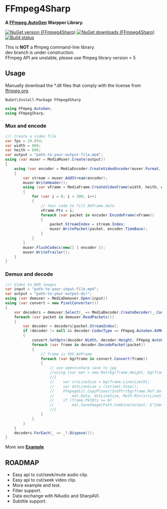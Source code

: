 FFmpeg4Sharp
=====================
**A [FFmpeg.AutoGen](https://github.com/Ruslan-B/FFmpeg.AutoGen) Warpper Library.**     

[![NuGet version (FFmpeg4Sharp)](https://img.shields.io/nuget/v/FFmpeg4Sharp.svg)](https://www.nuget.org/packages/FFmpeg4Sharp/)
[![NuGet downloads (FFmpeg4Sharp)](https://img.shields.io/nuget/dt/FFmpeg4Sharp.svg)](https://www.nuget.org/packages/FFmpeg4Sharp/)
[![Build status](https://ci.appveyor.com/api/projects/status/rrsd6t3pn1gqurbt?svg=true)](https://ci.appveyor.com/project/IOL0ol1/emguffmpeg-hhiy2)    

This is **NOT** a ffmpeg command-line library.    
dev branch is under construction.    
FFmpeg API are unstable, please use ffmpeg library version > 5 


## Usage
Manually download the *.dll files that comply with the license from [ffmpeg.org](http://www.ffmpeg.org/download.html).    
```
NuGet\Install-Package FFmpeg4Sharp
```
```csharp
using FFmpeg.AutoGen;
using FFmpegSharp;
```
### Mux and encode
```csharp
/// Create a video file
var fps = 29.97d;
var width = 800;
var heith = 600;
var output = "path-to-your-output-file.mp4";
using (var muxer = MediaMuxer.Create(output))
{
    using (var encoder = MediaEncoder.CreateVideoEncoder(muxer.Format, width, heith, fps, otherSettings: _ => _.ThreadCount = 10))
    {
        var stream = muxer.AddStream(encoder);
        muxer.WriteHeader();
        using (var vFrame = MediaFrame.CreateVideoFrame(width, heith, encoder.PixFmt))
        {
            for (var i = 0; i < 300; i++)
            {
                // Your code to fill AVFrame.data
                vFrame.Pts = i;
                foreach (var packet in encoder.EncodeFrame(vFrame))
                {
                    packet.StreamIndex = stream.Index;
                    muxer.WritePacket(packet, encoder.TimeBase);
                }
            }
        }
        muxer.FlushCodecs(new[] { encoder });
        muxer.WriteTrailer();
    }
}
```
### Demux and decode
```csharp
/// Video to BGR images
var input = "path-to-your-input-file.mp4";
var output = "path-to-your-output-dir";
using (var demuxer = MediaDemuxer.Open(input))
using (var convert = new PixelConverter())
{
    var decoders = demuxer.Select(_ => MediaDecoder.CreateDecoder(_.CodecparRef, _ => _.ThreadCount = 10)).ToList();
    foreach (var packet in demuxer.ReadPackets())
    {
        var decoder = decoders[packet.StreamIndex];
        if (decoder != null && decoder.CodecType == FFmpeg.AutoGen.AVMediaType.AVMEDIA_TYPE_VIDEO)
        {
            convert.SetOpts(decoder.Width, decoder.Height, FFmpeg.AutoGen.AVPixelFormat.AV_PIX_FMT_BGR24);
            foreach (var frame in decoder.DecodePacket(packet))
            {
                // frame is YUV AVFrame
                foreach (var bgrframe in convert.Convert(frame))
                {
                    // use opencvsharp save to jpg
                    //using (var mat = new Mat(bgrframe.Height, bgrframe.Width, MatType.CV_8UC3))
                    //{
                    //    var srcLineSize = bgrframe.Linesize[0];
                    //    var dstLineSize = (int)mat.Step();
                    //    FFmpegUtil.CopyPlane((IntPtr)bgrframe.Ref.data[0], srcLineSize,
                    //        mat.Data, dstLineSize, Math.Min(srcLineSize, dstLineSize), mat.Height);
                    //    if (frame.PktDts >= 0)
                    //        mat.SaveImage(Path.Combine(output, $"{demuxer[packet.StreamIndex].ToTimeSpan(frame.PktDts).TotalMilliseconds}ms.jpg"));
                    //}
                }
            }
        }
    }
    decoders.ForEach(_ => _?.Dispose());
}
```
More see **[Example](./example/FFmpegSharp.Example)**
## ROADMAP

- Easy api to cut/seek/mute audio clip.
- Easy api to cut/seek video clip.
- More example and test.
- Filter support.
- Data exchange with NAudio and SharpAVI.
- Subtitle support.